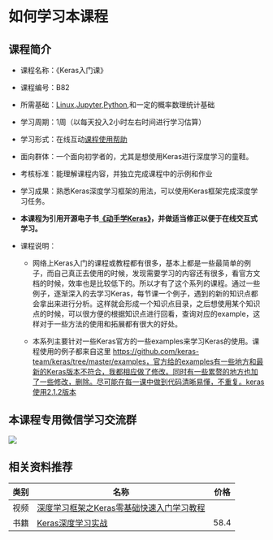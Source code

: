 # 如何学习本课程
## 课程简介
- 课程名称：《Keras入门课》

- 课程编号：B82

- 所需基础：[Linux](/linux),[Jupyter](/jupyter),[Python](/python3),和一定的概率数理统计基础

- 学习周期：1周（以每天投入2小时左右时间进行学习估算）

- 学习形式：在线互动[课程使用帮助](/aboutus/help.html)

- 面向群体：一个面向初学者的，尤其是想使用Keras进行深度学习的童鞋。

- 考核标准：能理解课程内容，并独立完成课程中的示例和作业

- 学习成果：熟悉Keras深度学习框架的用法，可以使用Keras框架完成深度学习任务。

- **本课程为引用开源电子书[《动手学Keras》](https://github.com/tsycnh/Keras-Tutorials.git)，并做适当修正以便于在线交互式学习。**

- 课程说明：

	- 网络上Keras入门的课程或教程都有很多，基本上都是一些最简单的例子，而自己真正去使用的时候，发现需要学习的内容还有很多，看官方文档的时候，效率也是比较低下的。所以才有了这个系列的课程。通过一些例子，逐渐深入的去学习Keras，每节课一个例子，遇到的新的知识点都会拿出来进行分析。这样就会形成一个知识点目录，之后想使用某个知识点的时候，可以很方便的根据知识点进行回看，查询对应的example，这样对于一些方法的使用和拓展都有很大的好处。

	- 本系列主要针对一些Keras官方的一些examples来学习Keras的使用。课程使用的例子都来自这里 https://github.com/keras-team/keras/tree/master/examples，官方给的examples有一些地方和最新的Keras版本不符合，我都相应做了修改。同时有一些累赘的地方也加了一些修改，删除。尽可能在每一课中做到代码清晰易懂，不重复。keras使用2.1.2版本

## 本课程专用微信学习交流群 

![](./images/qrcode.jpg)

## 相关资料推荐

| 类别 | 名称                                                | 价格 |
| ---- | --------------------------------------------------- | ---- |
| 视频 | [深度学习框架之Keras零基础快速入门学习教程](https://www.bilibili.com/video/BV1wJ411S7Vz) | |
| 书籍 | [Keras深度学习实战](https://item.jd.com/12387980.html) | 58.4 |
